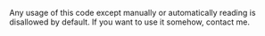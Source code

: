 Any usage of this code except manually or automatically reading is disallowed by default. If you want to use it somehow, contact me.

